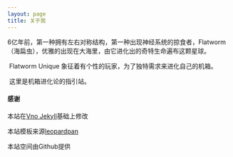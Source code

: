 ```yaml
---
layout: page
title: 关于我 
---
```

​		6亿年前，第一种拥有左右对称结构，第一种出现神经系统的掠食者，Flatworm（海扁虫），优雅的出现在大海里，由它进化出的奇特生命遍布这颗星球。

​		Flatworm Unique 象征着有个性的玩家，为了独特需求来进化自己的机箱。

​		这里是机箱进化论的指引站。

#### 感谢   

本站在[Vno Jekyll](https://github.com/onevcat/vno-jekyll)基础上修改

本站模板来源[leopardpan](https://leopardpan.cn/)

本站空间由Github提供


